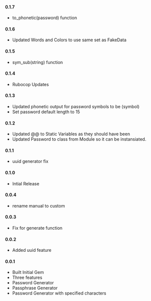 <h4>0.1.7</h4>

* to_phonetic(password) function

<h4>0.1.6</h4>

* Updated Words and Colors to use same set as FakeData

<h4>0.1.5</h4>

* sym_sub(string) function

<h4>0.1.4</h4>

* Rubocop Updates

<h4>0.1.3</h4>

* Updated phonetic output for password symbols to be (symbol)
* Set password default length to 15

<h4>0.1.2</h4>

* Updated @@ to Static Variables as they should have been
* Updated Password to class from Module so it can be instansiated.

<h4>0.1.1</h4>

* uuid generator fix

<h4>0.1.0</h4>

* Intial Release

<h4>0.0.4</h4>

* rename manual to custom

<h4>0.0.3</h4>

* Fix for generate function

<h4>0.0.2</h4>

* Added uuid feature

<h4>0.0.1</h4>

* Built Initial Gem
* Three features
* Password Generator
* Passphrase Generator
* Password Generator with specified characters
